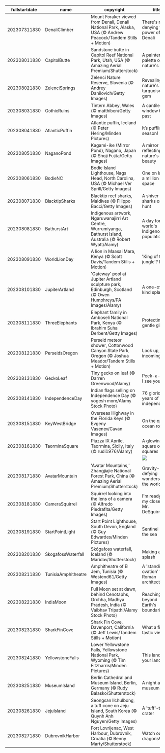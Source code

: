 |fullstartdate|name|copyright|title|image|
|--|--|--|--|--|
202307311830|DenaliClimber|Mount Foraker viewed from Denali, Denali National Park, Alaska, USA (© Andrew Peacock/Tandem Stills + Motion)|There's no denying the power of Denali|![](/en-IN/2023/08/202307311830DenaliClimber.jpg)|
202308011830|CapitolButte|Sandstone butte in Capitol Reef National Park, Utah, USA (© Amazing Aerial Premium/Shutterstock)|A painter's palette of nature's hues|![](/en-IN/2023/08/202308011830CapitolButte.jpg)|
202308021830|ZelenciSprings|Zelenci Nature Reserve, Slovenia (© Andrey Danilovich/Getty Images)|Revealing nature's turquoise gem|![](/en-IN/2023/08/202308021830ZelenciSprings.jpg)|
202308031830|GothicRuins|Tintern Abbey, Wales (© matthibcn/Getty Images)|A cantilevered window to the past|![](/en-IN/2023/08/202308031830GothicRuins.jpg)|
202308041830|AtlanticPuffin|Atlantic puffin, Iceland (© Peter Hering/Minden Pictures)|It’s puffling season!|![](/en-IN/2023/08/202308041830AtlanticPuffin.jpg)|
202308051830|NaganoPond|Kagami-ike (Mirror Pond), Nagano, Japan (© Shoji Fujita/Getty Images)|A mirror reflecting nature's beauty|![](/en-IN/2023/08/202308051830NaganoPond.jpg)|
202308061830|BodieNC|Bodie Island Lighthouse, Nags Head, North Carolina, USA (© Michael Ver Sprill/Getty Images)|One on land, a million in space|![](/en-IN/2023/08/202308061830BodieNC.jpg)|
202308071830|BlacktipSharks|Blacktip reef sharks, Maldives (© Filippo Bacci/Getty Images)|A shiver of sharks on the hunt|![](/en-IN/2023/08/202308071830BlacktipSharks.jpg)|
202308081830|BathurstArt|Indigenous artwork, Ngaruwanajirri Art Centre, Wurrumiyanga, Bathurst Island, Australia (© Robert Wyatt/Alamy)|A day for the world's Indigenous populations|![](/en-IN/2023/08/202308081830BathurstArt.jpg)|
202308091830|WorldLionDay|A lion in Maasai Mara, Kenya (© Scott Davis/Tandem Stills + Motion)|'King of the jungle'? Nope|![](/en-IN/2023/08/202308091830WorldLionDay.jpg)|
202308101830|JupiterArtland|'Gateway' pool at Jupiter Artland sculpture park, Edinburgh, Scotland (© Owen Humphreys/PA Images/Alamy)|A one-of-a-kind splash|![](/en-IN/2023/08/202308101830JupiterArtland.jpg)|
202308111830|ThreeElephants|Elephant family in Amboseli National Park, Kenya (© Ibrahim Suha Derbent/Getty Images)|Protecting the gentle giants|![](/en-IN/2023/08/202308111830ThreeElephants.jpg)|
202308121830|PerseidsOregon|Perseid meteor shower, Cottonwood Canyon State Park, Oregon (© Joshua Meador/Tandem Stills + Motion)|Look up, incoming…|![](/en-IN/2023/08/202308121830PerseidsOregon.jpg)|
202308131830|GeckoLeaf|Tiny gecko on leaf (© Darren Greenwood/Alamy)|Peek-a-boo, I see you!|![](/en-IN/2023/08/202308131830GeckoLeaf.jpg)|
202308141830|IndependenceDay|Indian flags selling on Independence Day (© yogesh more/Alamy Stock Photo)|76 glorious years of independence|![](/en-IN/2023/08/202308141830IndependenceDay.jpg)|
202308151830|KeyWestBridge|Overseas Highway in the Florida Keys (© Evgeny Vasenev/Cavan Images)|On the open ocean road|![](/en-IN/2023/08/202308151830KeyWestBridge.jpg)|
202308161830|TaorminaSquare|Piazza IX Aprile, Taormina, Sicily, Italy (© rudi1976/Alamy)|A glowing square of squares|![](/en-IN/2023/08/202308161830TaorminaSquare.jpg)|
||||![](/en-IN/2023/08/.jpg)|
202308171830|AvatarMountain|'Avatar Mountains,' Zhangjiajie National Forest Park, China (© Amazing Aerial Premium/Shutterstock)|Gravity-defying wonders of the world|![](/en-IN/2023/08/202308171830AvatarMountain.jpg)|
202308181830|CameraSquirrel|Squirrel looking into the lens of a camera (© Alfredo Piedrafita/Getty Images)|I'm ready for my close-up, Mr. DeSquirrel|![](/en-IN/2023/08/202308181830CameraSquirrel.jpg)|
202308191830|StartPointLight|Start Point Lighthouse, South Devon, England (© Guy Edwardes/Minden Pictures)|Sentinel of the sea|![](/en-IN/2023/08/202308191830StartPointLight.jpg)|
202308201830|SkogafossWaterfall|Skógafoss waterfall, Iceland (© Maridav/Shutterstock)|Making a splash|![](/en-IN/2023/08/202308201830SkogafossWaterfall.jpg)|
202308211830|TunisiaAmphitheatre|Amphitheatre of El Jem, Tunisia (© Westend61/Getty Images)|A 'standing ovation' to Roman architecture|![](/en-IN/2023/08/202308211830TunisiaAmphitheatre.jpg)|
202308221830|IndiaMoon|Full Moon set at dawn, behind Cenotaphs, Orchha, Madhya Pradesh, India (© Vaibhav Tripathi/Alamy Stock Photo)|Reaching beyond Earth's boundaries|![](/en-IN/2023/08/202308221830IndiaMoon.jpg)|
202308231830|SharkFinCove|Shark Fin Cove, Davenport, California (© Jeff Lewis/Tandem Stills + Motion)|What a fin-tastic view!|![](/en-IN/2023/08/202308231830SharkFinCove.jpg)|
202308241830|YellowstoneFalls|Lower Yellowstone Falls, Yellowstone National Park, Wyoming (© Tim Fitzharris/Minden Pictures)|This land is your land|![](/en-IN/2023/08/202308241830YellowstoneFalls.jpg)|
202308251830|MuseumIsland|Berlin Cathedral and Museum Island, Berlin, Germany (© Rudy Balasko/Shutterstock)|A night at the museums|![](/en-IN/2023/08/202308251830MuseumIsland.jpg)|
202308261830|JejuIsland|Seongsan Ilchulbong, a tuff cone on Jeju Island, South Korea (© Quynh Anh Nguyen/Getty Images)|A 'tuff'-tastic crater|![](/en-IN/2023/08/202308261830JejuIsland.jpg)|
202308271830|DubrovnikHarbor|Fort Lovrijenac, West Harbour, Dubrovnik, Croatia (© Benny Marty/Shutterstock)|Watch out for dragons!|![](/en-IN/2023/08/202308271830DubrovnikHarbor.jpg)|
